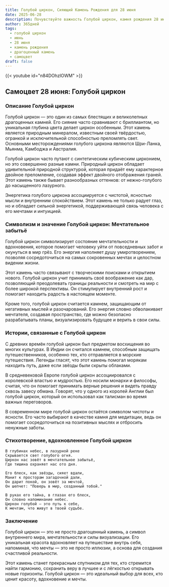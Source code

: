 ```yaml
---
title: Голубой циркон, Сияющий Камень Рождения для 28 июня
date: 2025-06-28
description: Почувствуйте важность Голубой циркон, камня рождения 28 июня, который символизирует Мечтательное забытьё. Пусть его красота и значение осветят ваш день.
author: 365дней
tags:
  - голубой циркон
  - июнь
  - 28 июня
  - камень рождения
  - драгоценный камень
  - самоцвет
draft: false
---
```


{{< youtube id="n84DOhzlOWM" >}}

## Самоцвет 28 июня: Голубой циркон

### Описание Голубой циркон

Голубой циркон — это один из самых блестящих и великолепных драгоценных камней. Его сияние часто сравнивают с бриллиантом, но уникальная глубина цвета делает циркон особенным. Этот камень является природным минералом, известным своей твёрдостью, огранкой и исключительной способностью преломлять свет. Основными месторождениями голубого циркона являются Шри-Ланка, Мьянма, Камбоджа и Австралия.

Голубой циркон часто путают с синтетическим кубическим цирконием, но это совершенно разные камни. Природный циркон обладает удивительной природной структурой, которая придаёт ему характерное двойное преломление, создавая эффект двойного отображения граней. Этот камень также бывает разнообразных оттенков: от нежно-голубого до насыщенного лазурного.

Энергетика голубого циркона ассоциируется с чистотой, ясностью мысли и внутренним спокойствием. Этот камень не только радует глаз, но и обладает сильной энергетикой, поддерживающей связь человека с его мечтами и интуицией.

### Символизм и значение Голубой циркон: Мечтательное забытьё

Голубой циркон символизирует состояние мечтательности и вдохновения, которое помогает человеку уйти от повседневных забот и окунуться в мир грёз. Его энергия наполняет душу умиротворением, позволяя сосредоточиться на самых сокровенных мечтах и целостном видении жизни.

Этот камень часто связывают с творческими поисками и открытием нового. Голубой циркон учит принимать своё воображение как дар, позволяющий преодолевать границы реальности и смотреть на мир с более широкой перспективы. Он стимулирует внутренний рост и помогает находить радость в настоящем моменте.

Кроме того, голубой циркон считается камнем, защищающим от негативных мыслей и разочарований. Его энергия словно обволакивает мечтателя, создавая пространство, где можно безопасно разрабатывать планы, визуализировать будущее и верить в свои силы.

### Истории, связанные с Голубой циркон

С древних времён голубой циркон был предметом восхищения во многих культурах. В Индии он считался камнем, способным защищать путешественников, особенно тех, кто отправляется в морские путешествия. Легенды гласят, что этот камень помогал морякам находить путь, даже если звёзды были скрыты облаками.

В средневековой Европе голубой циркон ассоциировался с королевской властью и мудростью. Его носили монархи и философы, считая, что он помогает принимать верные решения и видеть правду сквозь завесу обмана. Говорят, что у одного из королей Англии был голубой циркон, который он использовал как талисман во время важных переговоров.

В современном мире голубой циркон остаётся символом чистоты и ясности. Его часто выбирают в качестве камня для медитации, ведь он помогает сосредоточиться на позитивных мыслях и отбросить ненужные заботы.

### Стихотворение, вдохновленное Голубой циркон

```
В глубинах небес, в лазурной реке  
Скрывается свет голубого огня.  
Циркон нас зовёт в мечтательное забытьё,  
Где тишина охраняет нас ото дня.

Его блеск, как звёзды, сияет вдали,  
Манит к просторам загадочной дали.  
Он дарит покой, он зовёт за мечтой,  
Он шепчет: "Поверь в мир, созданный тобой."

В руках его тайна, в глазах его блеск,  
Он словно напоминание небес.  
Циркон голубой — это путь к себе,  
К мечтам, что живут в твоей судьбе.
```

### Заключение

Голубой циркон — это не просто драгоценный камень, а символ внутреннего мира, мечтательности и силы визуализации. Его уникальная красота вдохновляет на путешествие внутрь себя, напоминая, что мечты — это не просто иллюзии, а основа для создания счастливой реальности.

Этот камень станет прекрасным спутником для тех, кто стремится найти гармонию, сохранить веру в лучшее и с лёгкостью открывать новые горизонты. Голубой циркон — это идеальный выбор для всех, кто ценит красоту, вдохновение и мечты.